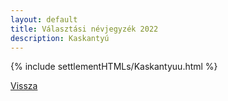 ```yaml
---
layout: default
title: Választási névjegyzék 2022
description: Kaskantyú
---
```


{% include settlementHTMLs/Kaskantyuu.html %}

[Vissza](../)